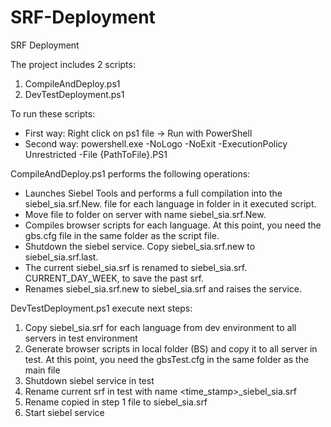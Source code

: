 # SRF-Deployment
SRF Deployment

The project includes 2 scripts:
1. CompileAndDeploy.ps1
2. DevTestDeployment.ps1

To run these scripts:
+ First way: Right click on ps1 file -> Run with PowerShell
+ Second way: powershell.exe -NoLogo -NoExit -ExecutionPolicy Unrestricted -File {PathToFile}.PS1

CompileAndDeploy.ps1 performs the following operations:
- Launches Siebel Tools and performs a full compilation into the siebel_sia.srf.New.<LANG> file for each language in folder in it executed script.
- Move file to folder on server with name siebel_sia.srf.New.
- Compiles browser scripts for each language. At this point, you need the gbs.cfg file in the same folder as the script file.
- Shutdown the siebel service. Copy siebel_sia.srf.new to siebel_sia.srf.last.
- The current siebel_sia.srf is renamed to siebel_sia.srf. CURRENT_DAY_WEEK, to save the past srf.
- Renames siebel_sia.srf.new to siebel_sia.srf and raises the service.


DevTestDeployment.ps1 execute next steps:
1. Copy siebel_sia.srf for each language from dev environment to all servers in test environment
2. Generate browser scripts in local folder (BS) and copy it to all server in test. At this point, you need the gbsTest.cfg in the same folder as the main file
3. Shutdown siebel service in test
4. Rename current srf in test with name <time_stamp>_siebel_sia.srf
5. Rename copied in step 1 file to siebel_sia.srf
6. Start siebel service
